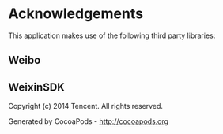 # Acknowledgements
This application makes use of the following third party libraries:

## Weibo



## WeixinSDK

Copyright (c) 2014 Tencent. All rights reserved.

Generated by CocoaPods - http://cocoapods.org
